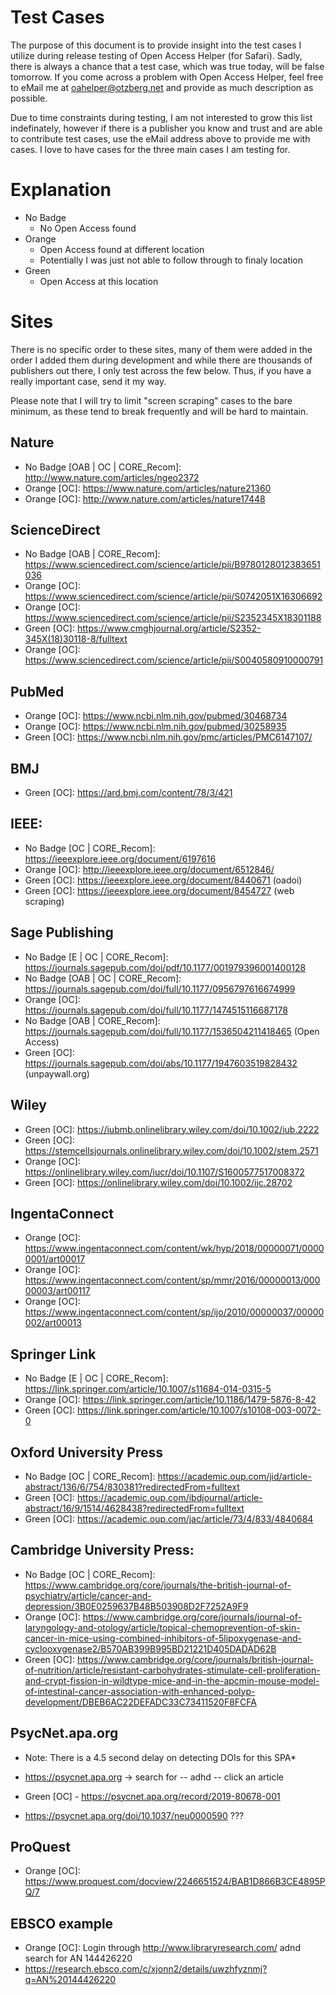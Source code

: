 # Test Cases

The purpose of this document is to provide insight into the test cases I utilize during release testing of Open Access Helper (for Safari). Sadly, there is always a chance that a test case, which was true today, will be false tomorrow. If you come across a problem with Open Access Helper, feel free to eMail me at oahelper@otzberg.net and provide as much description as possible.

Due to time constraints during testing, I am not interested to grow this list indefinately, however if there is a publisher you know and trust and are able to contribute test cases, use the eMail address above to provide me with cases. I love to have cases for the three main cases I am testing for.

# Explanation

* No Badge
    * No Open Access found
* Orange
    * Open Access found at different location
    * Potentially I was just not able to follow through to finaly location
* Green 
    * Open Access at this location


# Sites

There is no specific order to these sites, many of them were added in the order I added them during development and while there are thousands of publishers out there, I only test across the few below. Thus, if you have a really important case, send it my way.

Please note that I will try to limit "screen scraping" cases to the bare minimum, as these tend to break frequently and will be hard to maintain.

## Nature

* No Badge [OAB | OC | CORE_Recom]: http://www.nature.com/articles/ngeo2372     
* Orange [OC]: https://www.nature.com/articles/nature21360   
* Orange [OC]: http://www.nature.com/articles/nature17448    

## ScienceDirect

* No Badge [OAB | CORE_Recom]: https://www.sciencedirect.com/science/article/pii/B9780128012383651036  
* Orange [OC]: https://www.sciencedirect.com/science/article/pii/S0742051X16306692   
* Orange [OC]: https://www.sciencedirect.com/science/article/pii/S2352345X18301188  
* Green [OC]: https://www.cmghjournal.org/article/S2352-345X(18)30118-8/fulltext      
* Orange [OC]: https://www.sciencedirect.com/science/article/pii/S0040580910000791       

## PubMed

* Orange [OC]: https://www.ncbi.nlm.nih.gov/pubmed/30468734                          
* Orange [OC]: https://www.ncbi.nlm.nih.gov/pubmed/30258935             
* Green [OC]: https://www.ncbi.nlm.nih.gov/pmc/articles/PMC6147107/     

## BMJ

* Green [OC]: https://ard.bmj.com/content/78/3/421           

## IEEE:

* No Badge [OC | CORE_Recom]: https://ieeexplore.ieee.org/document/6197616                
* Orange [OC]: http://ieeexplore.ieee.org/document/6512846/                  
* Green [OC]: https://ieeexplore.ieee.org/document/8440671 (oadoi)           
* Green [OC]: https://ieeexplore.ieee.org/document/8454727 (web scraping)    

## Sage Publishing

* No Badge [E | OC | CORE_Recom]: https://journals.sagepub.com/doi/pdf/10.1177/001979396001400128
* No Badge [OAB | OC | CORE_Recom]: https://journals.sagepub.com/doi/full/10.1177/0956797616674999           
* Orange [OC]: https://journals.sagepub.com/doi/full/10.1177/1474515116687178                
* No Badge [OAB | CORE_Recom]: https://journals.sagepub.com/doi/full/10.1177/1536504211418465 (Open Access)               
* Green [OC]: https://journals.sagepub.com/doi/abs/10.1177/1947603519828432 (unpaywall.org)   

## Wiley

* Green [OC]: https://iubmb.onlinelibrary.wiley.com/doi/10.1002/iub.2222                  
* Green [OC]: https://stemcellsjournals.onlinelibrary.wiley.com/doi/10.1002/stem.2571        
* Orange [OC]: https://onlinelibrary.wiley.com/iucr/doi/10.1107/S1600577517008372           
* Green [OC]: https://onlinelibrary.wiley.com/doi/10.1002/ijc.28702                         

## IngentaConnect

* Orange [OC]: https://www.ingentaconnect.com/content/wk/hyp/2018/00000071/00000001/art00017     
* Orange [OC]: https://www.ingentaconnect.com/content/sp/mmr/2016/00000013/00000003/art00117     
* Orange [OC]: https://www.ingentaconnect.com/content/sp/ijo/2010/00000037/00000002/art00013 

## Springer Link

* No Badge [E | OC | CORE_Recom]: https://link.springer.com/article/10.1007/s11684-014-0315-5         
* Orange [OC]: https://link.springer.com/article/10.1186/1479-5876-8-42              
* Green [OC]: https://link.springer.com/article/10.1007/s10108-003-0072-0

## Oxford University Press

* No Badge [OC | CORE_Recom]: https://academic.oup.com/jid/article-abstract/136/6/754/830381?redirectedFrom=fulltext              
* Green [OC]: https://academic.oup.com/ibdjournal/article-abstract/16/9/1514/4628438?redirectedFrom=fulltext
* Green [OC]: https://academic.oup.com/jac/article/73/4/833/4840684 

## Cambridge University Press:

* No Badge [OC | CORE_Recom]: https://www.cambridge.org/core/journals/the-british-journal-of-psychiatry/article/cancer-and-depression/3B0E0259637B48B503908D2F7252A9F9    
* Orange [OC]: https://www.cambridge.org/core/journals/journal-of-laryngology-and-otology/article/topical-chemoprevention-of-skin-cancer-in-mice-using-combined-inhibitors-of-5lipoxygenase-and-cyclooxygenase2/B570AB399B995BD21221D405DADAD62B     
* Green [OC]: https://www.cambridge.org/core/journals/british-journal-of-nutrition/article/resistant-carbohydrates-stimulate-cell-proliferation-and-crypt-fission-in-wildtype-mice-and-in-the-apcmin-mouse-model-of-intestinal-cancer-association-with-enhanced-polyp-development/DBEB6AC22DEFADC33C73411520F8FCFA    


## PsycNet.apa.org

* Note: There is a 4.5 second delay on detecting DOIs for this SPA*

* https://psycnet.apa.org -> search for -- adhd -- click an article
* Green [OC] - https://psycnet.apa.org/record/2019-80678-001
* https://psycnet.apa.org/doi/10.1037/neu0000590 ???

## ProQuest 
* Orange [OC]: https://www.proquest.com/docview/2246651524/BAB1D866B3CE4895PQ/7

## EBSCO example
* Orange [OC]: Login through http://www.libraryresearch.com/ adnd search for AN 144426220    
* https://research.ebsco.com/c/xjonn2/details/uwzhfyznmj?q=AN%20144426220